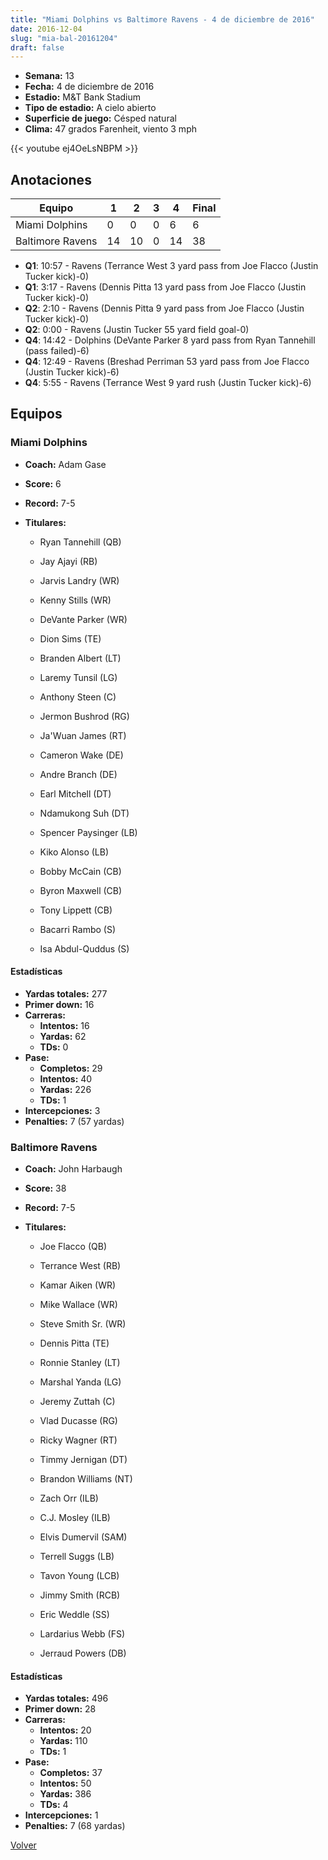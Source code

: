 ```yaml
---
title: "Miami Dolphins vs Baltimore Ravens - 4 de diciembre de 2016"
date: 2016-12-04
slug: "mia-bal-20161204"
draft: false
---
```


- **Semana:** 13
- **Fecha:** 4 de diciembre de 2016
- **Estadio:** M&T Bank Stadium
- **Tipo de estadio:** A cielo abierto
- **Superficie de juego:** Césped natural
- **Clima:** 47 grados Farenheit, viento 3 mph


{{< youtube ej4OeLsNBPM >}}


## Anotaciones
| Equipo | 1 | 2 | 3 | 4 | Final |
|--------|---|---|---|---|-------|
| Miami Dolphins  | 0 | 0 | 0 | 6  | 6 |
| Baltimore Ravens  | 14 | 10 | 0 | 14  | 38 |
- **Q1**: 10:57 - Ravens (Terrance West 3 yard pass from Joe Flacco (Justin Tucker kick)-0)
- **Q1**: 3:17 - Ravens (Dennis Pitta 13 yard pass from Joe Flacco (Justin Tucker kick)-0)
- **Q2**: 2:10 - Ravens (Dennis Pitta 9 yard pass from Joe Flacco (Justin Tucker kick)-0)
- **Q2**: 0:00 - Ravens (Justin Tucker 55 yard field goal-0)
- **Q4**: 14:42 - Dolphins (DeVante Parker 8 yard pass from Ryan Tannehill (pass failed)-6)
- **Q4**: 12:49 - Ravens (Breshad Perriman 53 yard pass from Joe Flacco (Justin Tucker kick)-6)
- **Q4**: 5:55 - Ravens (Terrance West 9 yard rush (Justin Tucker kick)-6)


## Equipos


### Miami Dolphins
* **Coach:** Adam Gase
* **Score:** 6
* **Record:** 7-5
* **Titulares:** 

  * Ryan Tannehill (QB) 

  * Jay Ajayi (RB) 

  * Jarvis Landry (WR) 

  * Kenny Stills (WR) 

  * DeVante Parker (WR) 

  * Dion Sims (TE) 

  * Branden Albert (LT) 

  * Laremy Tunsil (LG) 

  * Anthony Steen (C) 

  * Jermon Bushrod (RG) 

  * Ja'Wuan James (RT) 

  * Cameron Wake (DE) 

  * Andre Branch (DE) 

  * Earl Mitchell (DT) 

  * Ndamukong Suh (DT) 

  * Spencer Paysinger (LB) 

  * Kiko Alonso (LB) 

  * Bobby McCain (CB) 

  * Byron Maxwell (CB) 

  * Tony Lippett (CB) 

  * Bacarri Rambo (S) 

  * Isa Abdul-Quddus (S) 

#### Estadísticas
* **Yardas totales:** 277
* **Primer down:** 16
* **Carreras:**
  * **Intentos:** 16
  * **Yardas:** 62
  * **TDs:** 0
* **Pase:**
  * **Completos:** 29
  * **Intentos:** 40
  * **Yardas:** 226
  * **TDs:** 1
* **Intercepciones:** 3
* **Penalties:** 7 (57 yardas)

### Baltimore Ravens
* **Coach:** John Harbaugh
* **Score:** 38
* **Record:** 7-5
* **Titulares:** 

  * Joe Flacco (QB) 

  * Terrance West (RB) 

  * Kamar Aiken (WR) 

  * Mike Wallace (WR) 

  * Steve Smith Sr. (WR) 

  * Dennis Pitta (TE) 

  * Ronnie Stanley (LT) 

  * Marshal Yanda (LG) 

  * Jeremy Zuttah (C) 

  * Vlad Ducasse (RG) 

  * Ricky Wagner (RT) 

  * Timmy Jernigan (DT) 

  * Brandon Williams (NT) 

  * Zach Orr (ILB) 

  * C.J. Mosley (ILB) 

  * Elvis Dumervil (SAM) 

  * Terrell Suggs (LB) 

  * Tavon Young (LCB) 

  * Jimmy Smith (RCB) 

  * Eric Weddle (SS) 

  * Lardarius Webb (FS) 

  * Jerraud Powers (DB) 

#### Estadísticas
* **Yardas totales:** 496
* **Primer down:** 28
* **Carreras:**
  * **Intentos:** 20
  * **Yardas:** 110
  * **TDs:** 1
* **Pase:**
  * **Completos:** 37
  * **Intentos:** 50
  * **Yardas:** 386
  * **TDs:** 4
* **Intercepciones:** 1
* **Penalties:** 7 (68 yardas)


[Volver](/historia/2016)
